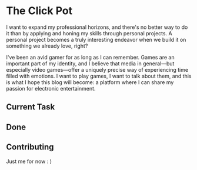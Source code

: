 # The Click Pot

I want to expand my professional horizons, and there's no better way to do it than by applying and honing my skills through personal projects. A personal project becomes a truly interesting endeavor when we build it on something we already love, right?

I've been an avid gamer for as long as I can remember. Games are an important part of my identity, and I believe that media in general—but especially video games—offer a uniquely precise way of experiencing time filled with emotions. I want to play games, I want to talk about them, and this is what I hope this blog will become: a platform where I can share my passion for electronic entertainment.

## Current Task

## Done

## Contributing
Just me for now : )
